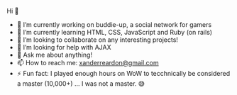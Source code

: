 Hi 👋

- 🔭 I’m currently working on buddie-up, a social network for gamers
- 🌱 I’m currently learning HTML, CSS, JavaScript and Ruby (on rails)
- 👯 I’m looking to collaborate on any interesting projects!
- 🤔 I’m looking for help with AJAX
- 💬 Ask me about anything!
- 📫 How to reach me: xanderreardon@gmail.com 
- ⚡ Fun fact: I played enough hours on WoW to tecchnically be considered a master (10,000+) ... I was not a master. 😅
